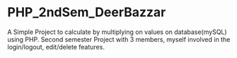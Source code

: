 # PHP_2ndSem_DeerBazzar
A Simple Project to calculate by multiplying on values on database(mySQL) using PHP. Second semester Project with 3 members, myself involved in the login/logout, edit/delete features.
